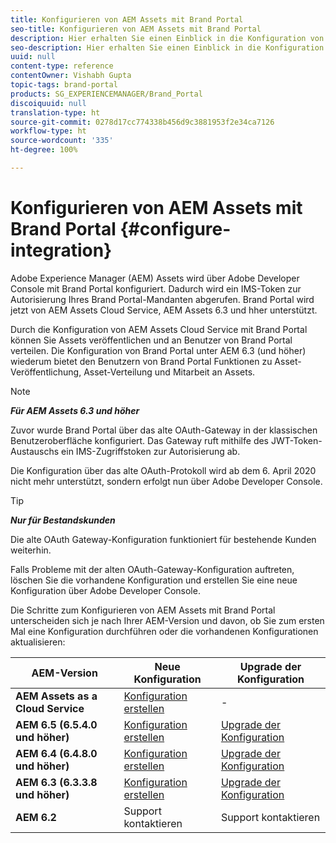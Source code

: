 ```yaml
---
title: Konfigurieren von AEM Assets mit Brand Portal
seo-title: Konfigurieren von AEM Assets mit Brand Portal
description: Hier erhalten Sie einen Einblick in die Konfiguration von AEM Assets mit Brand Portal.
seo-description: Hier erhalten Sie einen Einblick in die Konfiguration von AEM Assets mit Brand Portal.
uuid: null
content-type: reference
contentOwner: Vishabh Gupta
topic-tags: brand-portal
products: SG_EXPERIENCEMANAGER/Brand_Portal
discoiquuid: null
translation-type: ht
source-git-commit: 0278d17cc774338b456d9c3881953f2e34ca7126
workflow-type: ht
source-wordcount: '335'
ht-degree: 100%

---
```



# Konfigurieren von AEM Assets mit Brand Portal {#configure-integration}

Adobe Experience Manager (AEM) Assets wird über Adobe Developer Console mit Brand Portal konfiguriert. Dadurch wird ein IMS-Token zur Autorisierung Ihres Brand Portal-Mandanten abgerufen. Brand Portal wird jetzt von AEM Assets Cloud Service, AEM Assets 6.3 und hher unterstützt.

Durch die Konfiguration von AEM Assets Cloud Service mit Brand Portal können Sie Assets veröffentlichen und an Benutzer von Brand Portal verteilen. Die Konfiguration von Brand Portal unter AEM 6.3 (und höher) wiederum bietet den Benutzern von Brand Portal Funktionen zu Asset-Veröffentlichung, Asset-Verteilung und Mitarbeit an Assets.

>[!NOTE]
>
>***Für AEM Assets 6.3 und höher***
>
>Zuvor wurde Brand Portal über das alte OAuth-Gateway in der klassischen Benutzeroberfläche konfiguriert. Das Gateway ruft mithilfe des JWT-Token-Austauschs ein IMS-Zugriffstoken zur Autorisierung ab.
>
>Die Konfiguration über das alte OAuth-Protokoll wird ab dem 6. April 2020 nicht mehr unterstützt, sondern erfolgt nun über Adobe Developer Console.


>[!TIP]
>
>***Nur für Bestandskunden***
>
>Die alte OAuth Gateway-Konfiguration funktioniert für bestehende Kunden weiterhin.
>
>Falls Probleme mit der alten OAuth-Gateway-Konfiguration auftreten, löschen Sie die vorhandene Konfiguration und erstellen Sie eine neue Konfiguration über Adobe Developer Console.


Die Schritte zum Konfigurieren von AEM Assets mit Brand Portal unterscheiden sich je nach Ihrer AEM-Version und davon, ob Sie zum ersten Mal eine Konfiguration durchführen oder die vorhandenen Konfigurationen aktualisieren:

| **AEM-Version** | **Neue Konfiguration** | **Upgrade der Konfiguration** |
|---|---|---|
| **AEM Assets as a Cloud Service** | [Konfiguration erstellen](https://docs.adobe.com/content/help/en/experience-manager-cloud-service/assets/brand-portal/configure-aem-assets-with-brand-portal.html) | - |
| **AEM 6.5 (6.5.4.0 und höher)** | [Konfiguration erstellen](https://docs.adobe.com/content/help/de-DE/experience-manager-65/assets/brandportal/configure-aem-assets-with-brand-portal.translate.html) | [Upgrade der Konfiguration](https://docs.adobe.com/content/help/de-DE/experience-manager-65/assets/brandportal/configure-aem-assets-with-brand-portal.translate.html#upgrade-integration-65) |
| **AEM 6.4 (6.4.8.0 und höher)** | [Konfiguration erstellen](https://docs.adobe.com/content/help/de-DE/experience-manager-64/assets/brandportal/configure-aem-assets-with-brand-portal.html) | [Upgrade der Konfiguration](https://docs.adobe.com/content/help/de-DE/experience-manager-64/assets/brandportal/configure-aem-assets-with-brand-portal.html#upgrade-integration-64) |
| **AEM 6.3 (6.3.3.8 und höher)** | [Konfiguration erstellen](https://helpx.adobe.com/de/experience-manager/6-3/assets/using/brand-portal-configuring-integration.html) | [Upgrade der Konfiguration](https://helpx.adobe.com/de/experience-manager/6-3/assets/using/brand-portal-configuring-integration.html#Upgradeconfiguration) |
| **AEM 6.2** | Support kontaktieren | Support kontaktieren |


<!--
   Comment Type: draft

   <li> </li>
   -->

<!--
   Comment Type: draft

   <li>Step text</li>
   -->
